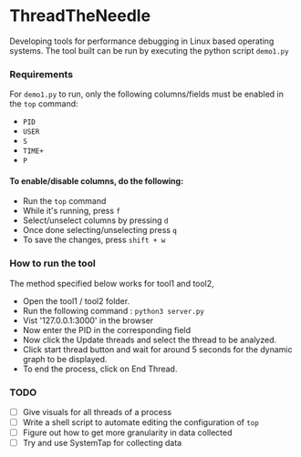 # ThreadTheNeedle
Developing tools for performance debugging in Linux based operating systems. 
The tool built can be run by executing the python script `demo1.py`

### Requirements
For `demo1.py` to run, only the following columns/fields must be enabled in the `top` command: 
* `PID` 
* `USER` 
* `S` 
* `TIME+` 
* `P`

#### To enable/disable columns, do the following:
* Run the `top` command
* While it's running, press `f`
* Select/unselect columns by pressing `d`
* Once done selecting/unselecting press `q`
* To save the changes, press `shift + w`

### How to run the tool  
The method specified below works for tool1 and tool2,     
* Open the tool1 / tool2 folder.     
* Run the following command : `python3 server.py`    
*  Vist '127.0.0.1:3000' in the browser    
* Now enter the PID in the corresponding field     
* Now click the Update threads and select the thread to be analyzed.    
* Click start thread button and wait for around 5 seconds for the dynamic graph to be displayed.    
* To end the process, click on End Thread.     
     
### TODO   
- [ ] Give visuals for all threads of a process  
- [ ] Write a shell script to automate editing the configuration of `top`
- [ ] Figure out how to get more granularity in data collected
- [ ] Try and use SystemTap for collecting data
